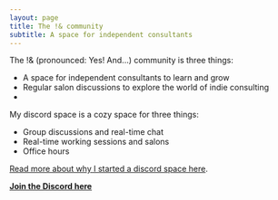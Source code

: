 ```yaml
---
layout: page
title: The !& community
subtitle: A space for independent consultants
---
```


The !& (pronounced: Yes! And...) community is three things:

- A space for independent consultants to learn and grow
- Regular salon discussions to explore the world of indie consulting
- 

My discord space is a cozy space for three things:

- Group discussions and real-time chat
- Real-time working sessions and salons
- Office hours

[Read more about why I started a discord space here](https://tomcritchlow.com/2020/07/08/discord/).

**[Join the Discord here](https://discord.gg/Utqh44q)**

